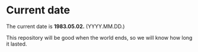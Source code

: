 # Current date

The current date is **1983.05.02.** (YYYY.MM.DD.)

This repository will be good when the world ends, so we will know how long it lasted.